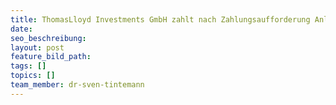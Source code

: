 ```yaml
---
title: ThomasLloyd Investments GmbH zahlt nach Zahlungsaufforderung Anlegergelder aus
date:
seo_beschreibung:
layout: post
feature_bild_path:
tags: []
topics: []
team_member: dr-sven-tintemann
---
```

